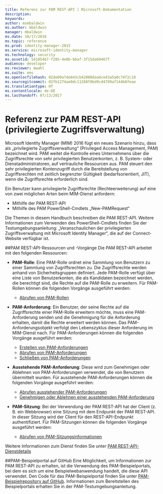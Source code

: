 ```yaml
---
title: Referenz zur PAM REST-API | Microsoft-Dokumentation
description: 
keywords: 
author: msmbaldwin
ms.author: mbaldwin
manager: mbaldwin
ms.date: 10/17/2016
ms.topic: reference
ms.prod: identity-manager-2015
ms.service: microsoft-identity-manager
ms.technology: security
ms.assetid: 541854b7-f285-4e8b-bbaf-3f15da69467f
audience: developer
ms.reviewer: mwahl
ms.suite: ems
ms.openlocfilehash: 02de09a7de843cb42080daa4ce43a5a0c74f2c18
ms.sourcegitcommit: 02fb1274ae0dc11288f8bd9cd4799af144b8feae
ms.translationtype: HT
ms.contentlocale: de-DE
ms.lasthandoff: 07/13/2017
---
```

# <a name="privileged-access-management-rest-api-reference"></a>Referenz zur PAM REST-API (privilegierte Zugriffsverwaltung)
Microsoft Identity Manager (MIM) 2016 fügt ein neues Szenario hinzu, dass als „privilegierte Zugriffsverwaltung“ (Privileged Access Management, PAM) bezeichnet wird. PAM weitet die Kontrolle eines Unternehmens über die Zugriffsrechte von sehr privilegierten Benutzerkonten, z. B. System- oder Dienstadministratoren, auf vertrauliche Ressourcen aus. PAM steuert den sehr privilegierten Kontenzugriff durch die Bereitstellung von Zugriffsrechten mit zeitlich begrenzter Gültigkeit (bedarfsorientiert, JIT), wenn die Zugriffsrechte erforderlich sind.

Ein Benutzer kann privilegierte Zugriffsrechte (Rechteerweiterung) auf eine von zwei möglichen Arten beim MIM-Dienst anfordern:

- Mithilfe der PAM REST-API
- Mithilfe des PAM PowerShell-Cmdlets „New-PAMRequest“

Die Themen in diesem Handbuch beschreiben die PAM REST-API. Weitere Informationen zum Verwenden des PowerShell-Cmdlets finden Sie der Testumgebungsanleitung: „Veranschaulichen der privilegierten Zugriffsverwaltung mit Microsoft Identity Manager“, die auf der Connect-Website verfügbar ist.

##<a name="pam-rest-api-resources-and-operations"></a>PAM REST-API-Ressourcen und -Vorgänge
Die PAM REST-API arbeitet mit den folgenden Ressourcen:
- **PAM-Rolle**: Eine PAM-Rolle ordnet eine Sammlung von Benutzern zu einer Sammlung von Zugriffsrechten zu. Die Zugriffsrechte werden anhand von Sicherheitsgruppen definiert.  Jede PAM-Rolle verfügt über eine Liste von Benutzerkonten, die als Kandidaten bezeichnet werden, die berechtigt sind, die Rechte auf die PAM-Rolle zu erweitern. Für PAM-Rollen können die folgenden Vorgänge ausgeführt werden:

    - [Abrufen von PAM-Rollen](privileged-access-management-get-roles.md)

- **PAM-Anforderung**: Ein Benutzer, der seine Rechte auf die Zugriffsrechte einer PAM-Rolle erweitern möchte, muss eine PAM-Anforderung senden und die Genehmigung für die Anforderung erhalten, damit die Rechte erweitert werden können. Das PAM-Anforderungsobjekt verfolgt den Lebenszyklus dieser Anforderung im MIM-Dienst nach. Für PAM-Anforderungen können die folgenden Vorgänge ausgeführt werden:

    - [Erstellen von PAM-Anforderungen](privileged-access-management-create-request.md)
    - [Abrufen von PAM-Anforderungen](privileged-access-management-get-requests.md)
    - [Schließen von PAM-Anforderungen](privileged-access-management-close-request.md)

- **Ausstehende PAM-Anforderung**: Diese wird zum Genehmigen oder Ablehnen von PAM-Anforderungen verwendet, die von Benutzern übermittelt wurden. Für ausstehende PAM-Anforderungen können die folgenden Vorgänge ausgeführt werden:

    - [Abrufen ausstehender PAM-Anforderungen](privileged-access-management-get-pending-requests.md)
    - [Genehmigen oder Ablehnen einer ausstehenden PAM-Anforderung](privileged-access-management-approve-reject-pending-request.md)

- **PAM-Sitzung**: Bei der Verwendung der PAM REST-API hat der Client (z. B. ein Webbrowser) eine Sitzung mit dem Endpunkt der PAM REST-API. In dieser Sitzung wird der Client für den REST-API-Endpunkt authentifiziert. Für PAM-Sitzungen können die folgenden Vorgänge ausgeführt werden:

     - [Abrufen von PAM-Sitzungsinformationen](privileged-access-management-get-session-info.md)

Weitere Informationen zum Dienst finden Sie unter [PAM REST-API-Dienstdetails](privileged-access-management-rest-api-service-details.md)

##<a name="pam-sample-portal-on-github"></a>PAM-Beispielportal auf GitHub
Eine Möglichkeit, um Informationen zur PAM REST-API zu erhalten, ist die Verwendung des PAM-Beispielportals, bei dem es sich um eine Beispielwebanwendung handelt, die diese API verwendet. Den Code für das PAM-Beispielportal finden Sie unter [PAM-Beispielrepository auf GitHub](http://go.microsoft.com/fwlink/?LinkID=618550&clcid=0x409). Informationen zum Bereitstellen des Beispielportals erhalten Sie in der PAM-Testumgebungsanleitung.
